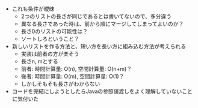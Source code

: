 - これも条件が曖昧
    - 2つのリストの長さが同じであるとは書いてないので、多分違う
    - 異なる長さであった時は、前から順にマージしてしまってよいのか？
    - 長さ0のリストの可能性は？
    - ソートしろということ？
- 新しいリストを作る方法と、短い方を長い方に組み込む方法が考えられる
    - 実装は前者の方が楽そう
    - 長さn, mとする
    - 前者: 時間計算量: O(n), 空間計算量: O(n+m)？
    - 後者: 時間計算量: O(m), 空間計算量: O(1)？
    - しかしそもそも長さがわからない
- コードを完結にしようとしたらJavaの参照値渡しをよく理解していないことに気付いた